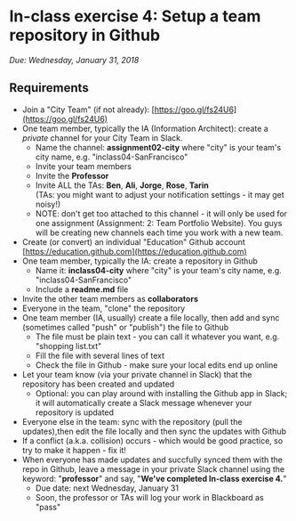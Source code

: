 # In-class exercise 4: Setup a team repository in Github

*Due: Wednesday, January 31, 2018* 

## Requirements

- Join a "City Team" (if not already): [https://goo.gl/fs24U6](https://goo.gl/fs24U6)
- One team member, typically the IA (Information Architect): create a *private* channel for your City Team in Slack.
  - Name the channel: **assignment02-city** where "city" is your team's city name, e.g. "inclass04-SanFrancisco"
  - Invite your team members
  - Invite the **Professor**
  - Invite ALL the TAs: **Ben**, **Ali**, **Jorge**, **Rose**, **Tarin**<br>(TAs: you might want to adjust your notification settings - it may get noisy!)
  - NOTE: don't get too attached to this channel - it will only be used for one assignment (Assignment: 2: Team Portfolio Website).  You guys will be creating new channels each time you work with a new team.
- Create (or convert) an individual "Education" Github account [https://education.github.com](https://education.github.com)
- One team member, typically the IA: create a repository in Github
  - Name it: **inclass04-city** where "city" is your team's city name, e.g. "inclass04-SanFrancisco"
  - Include a **readme.md** file
- Invite the other team members as **collaborators**
- Everyone in the team, "clone" the repository
- One team member (IA, usually) create a file locally, then add and sync (sometimes called "push" or "publish") the file to Github 
  - The file must be plain text - you can call it whatever you want, e.g. "shopping list.txt"
  - Fill the file with several lines of text
  - Check the file in Github - make sure your local edits end up online
- Let your team know (via your private channel in Slack) that the repository has been created and updated
  - Optional: you can play around with installing the Github app in Slack; it will automatically create a Slack message whenever your repository is updated
- Everyone else in the team: sync with the repository (pull the updates),then edit the file locally and then sync the updates with Github
- If a conflict (a.k.a. collision) occurs - which would be good practice, so try to make it happen - fix it!
- When everyone has made updates and succfully synced them with the repo in Github, leave a message in your private Slack channel using the keyword: "**professor**" and say, "**We've completed In-class exercise 4.**"  
  - Due date: next Wednesday, January 31
  - Soon, the professor or TAs will log your work in Blackboard as "pass"

